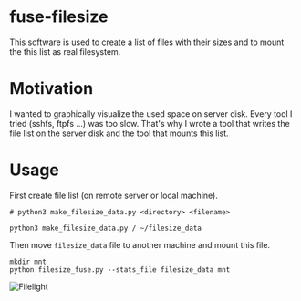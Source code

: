 # fuse-filesize

This software is used to create a list of files with their sizes and to mount the this list as real filesystem.

# Motivation

I wanted to graphically visualize the used space on server disk. Every tool I tried (sshfs, ftpfs ...) was too slow. That's why I wrote a tool that writes the file list on the server disk and the tool that mounts this list.

# Usage

First create file list (on remote server or local machine).

```
# python3 make_filesize_data.py <directory> <filename>

python3 make_filesize_data.py / ~/filesize_data
```

Then move `filesize_data` file to another machine and mount this file.

```
mkdir mnt
python filesize_fuse.py --stats_file filesize_data mnt
```

![Filelight](https://raw.githubusercontent.com/wiki/mireq/fuse-filesize/filelight.png)
